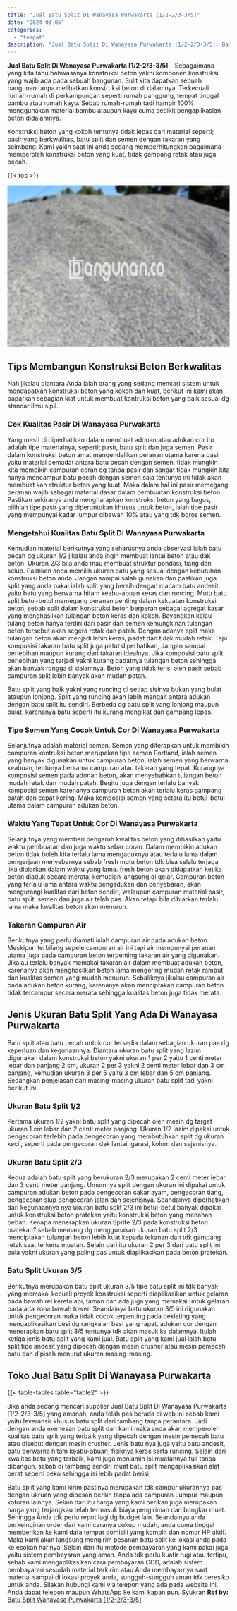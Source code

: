 ```yaml
---
title: "Jual Batu Split Di Wanayasa Purwakarta [1/2-2/3-3/5]"
date: "2024-03-05"
categories: 
  - "tempat"
description: "Jual Batu Split Di Wanayasa Purwakarta [1/2-2/3-3/5]. Batu split yang kami kirim pastinya merupakan tdk campur ukurannya pas dengan ukruan yang dipesan bersi..."
---
```


**Jual Batu Split Di Wanayasa Purwakarta \[1/2-2/3-3/5\]** – Sebagaimana yang kita tahu bahwasanya konstruksi beton yakni komponen konstruksi yang wajib ada pada sebuah bangunan. Sulit kita dapatkan sebuah bangunan tanpa melibatkan konstruksi beton di dalamnya. Terkecuali rumah-rumah di perkampungan seperti rumah panggung, tempat tinggal bambu atau rumah kayu. Sebab rumah-rumah tadi hampir 100% menggunakan material bambu ataupun kayu cuma sedikit pengaplikasian beton didalamnya.

Konstruksi beton yang kokoh tentunya tidak lepas dari material seperti; pasir yang berkwalitas, batu split dan semen dengan takaran yang seimbang. Kami yakin saat ini anda sedang memperhitungkan bagaimana memperoleh konstruksi beton yang kuat, tidak gampang retak atau juga pecah.

{{< toc >}}

![Jual Batu Split Di Wanayasa Purwakarta [1/2-2/3-3/5]](/images/jual-batu-split-14.png)

## Tips Membangun Konstruksi Beton Berkwalitas

Nah jikalau diantara Anda ialah orang yang sedang mencari sistem untuk mendapatkan konstruksi beton yang kokoh dan kuat, berikut ini kami akan paparkan sebagian kiat untuk membuat kontruksi beton yang baik sesuai dg standar ilmu sipil.

### Cek Kualitas Pasir Di Wanayasa Purwakarta

Yang mesti di diperhatikan dalam membuat adonan atau adukan cor itu adalah tipe materialnya, seperti; pasir, batu split dan juga semen. Pasir dalam konstruksi beton amat mengendalikan peranan utama karena pasir yaitu material pemadat antara batu pecah dengan semen. tidak mungkin kita membikin campuran coran dg tanpa pasir dan sangat tidak mungkin kita hanya mencampur batu pecah dengan semen saja tentunya ini tidak akan membuat kan struktur beton yang kuat. Maka dalam hal ini pasir memegang peranan wajib sebagai material dasar dalam pembuatan konstruksi beton. Pastikan sekiranya anda mengharapkan konstruksi beton yang bagus, pilihlah tipe pasir yang diperuntukan khusus untuk beton, ialah tipe pasir yang mempunyai kadar lumpur dibawah 10% atau yang tdk boros semen.

### Mengetahui Kualitas Batu Split Di Wanayasa Purwakarta

Kemudian material berikutnya yang seharusnya anda observasi ialah batu pecah dg ukuran 1/2 jikalau anda ingin membuat lantai beton atau dak beton. Ukuran 2/3 bila anda mau membuat struktur pondasi, tiang dan selup. Pastikan anda memilih ukuran batu yang sesuai dengan kebutuhan konstruksi beton anda. Jangan sampai salah gunakan dan pastikan juga split yang anda pakai ialah split yang bersih dengan macam batu andesit yaitu batu yang berwarna hitam keabu-abuan keras dan runcing. Mutu batu split betul-betul memegang peranan penting dalam kekuatan konstruksi beton, sebab split dalam konstruksi beton berperan sebagai agregat kasar yang menghasilkan tulangan beton keras dan kokoh. Bayangkan kalau tulang beton hanya terdiri dari pasir dan semen kemungkinan tulangan beton tersebut akan segera retak dan patah. Dengan adanya split maka tulangan beton akan menjadi lebih keras, padat dan tidak mudah retak. Tapi komposisi takaran batu split juga patut diperhatikan, Jangan sampai berlebihan maupun kurang dari takaran idealnya. Jika komposisi batu split berlebihan yang terjadi yakni kurang padatnya tulangan beton sehingga akan banyak rongga di dalamnya. Beton yang tidak terisi oleh pasir sebab campuran split lebih banyak akan mudah patah.

Batu split yang baik yakni yang runcing di setiap sisinya bukan yang bulat ataupun lonjong. Split yang runcing akan lebih mengait antara adukan dengan batu split itu sendiri. Berbeda dg batu split yang lonjong maupun bulat, karenanya batu seperti itu kurang mengikat dan gampang lepas.

### Tipe Semen Yang Cocok Untuk Cor Di Wanayasa Purwakarta

Selanjutnya adalah material semen. Semen yang diterapkan untuk membikin campuran kontruksi beton merupakan tipe semen Portland, ialah semen yang banyak digunakan untuk campuran beton, ialah semen yang berwarna keabuan, tentunya bersama campuran atau takaran yang tepat. Kurangnya komposisi semen pada adonan beton, akan menyebabkan tulangan beton mudah retak dan mudah patah. Begitu juga dengan terlalu banyak komposisi semen karenanya campuran beton akan terlalu keras gampang patah dan cepat kering. Maka komposisi semen yang setara itu betul-betul utama dalam campuran adukan beton.

### Waktu Yang Tepat Untuk Cor Di Wanayasa Purwakarta

Selanjutnya yang memberi pengaruh kwalitas beton yang dihasilkan yaitu waktu pembuatan dan juga waktu sebar coran. Dalam membikin adukan beton tidak boleh kita terlalu lama mengaduknya atau terlalu lama dalam pengerjaan menyebarnya sebab fresh mutu beton tdk bisa selalu terjaga jika dibiarkan dalam waktu yang lama. fresh beton akan didapatkan ketika beton diaduk secara merata, kemudian langsung di gelar. Campuran beton yang terlalu lama antara waktu pengadukan dan penyebaran, akan mengurangi kualitas dari beton sendiri, walaupun campuran material pasir, batu split, semen dan juga air telah pas. Akan tetapi bila dibiarkan terlalu lama maka kwalitas beton akan menurun.

### Takaran Campuran Air

Berikutnya yang perlu diamati ialah campuran air pada adukan beton. Meskipun terbilang sepele campuran air ini tapi air mempunyai peranan utama juga pada campuran beton terpenting takaran air yang digunakan. Jikalau terlalu banyak memakai takaran air dalam membuat adukan beton, karenanya akan menghasilkan beton lama mengering mudah retak rambut dan kualitas semen yang mudah menurun. Sebaliknya jikalau campuran air pada adukan beton kurang, karenanya akan menciptakan campuran beton tidak tercampur secara merata sehingga kualitas beton juga tidak merata.

## Jenis Ukuran Batu Split Yang Ada Di Wanayasa Purwakarta

Batu split atau batu pecah untuk cor tersedia dalam sebagian ukuran pas dg keperluan dan kegunaannya. Diantara ukuran batu split yang lazim digunakan dalam konstruksi beton yakni ukuran 1 per 2 yaitu 1 centi meter lebar dan panjang 2 cm, ukuran 2 per 3 yakni 2 centi meter lebar dan 3 cm panjang, kemudian ukuran 3 per 5 yaitu 3 cm lebar dan 5 cm panjang. Sedangkan penjelasan dari masing-masing ukuran batu split tadi yakni berikut ini.

### Ukuran Batu Split 1/2

Pertama ukuran 1/2 yakni batu split yang dipecah oleh mesin dg target ukuran 1 cm lebar dan 2 centi meter panjang. Ukuran 1/2 lazim dipakai untuk pengecoran terlebih pada pengecoran yang membutuhkan split dg ukuran kecil, seperti pada pengecoran dak lantai, garasi, kolom dan sejenisnya.

### Ukuran Batu Split 2/3

Kedua adalah batu split yang berukuran 2/3 merupakan 2 centi meter lebar dan 3 centi meter panjang. Umumnya split dengan ukuran ini dipakai untuk campuran adukan beton pada pengecoran cakar ayam, pengecoran tiang, pengecoran slup pengecoran jalan dan sejenisnya. Seandainya diperhatikan dari kegunaannya nya ukuran batu split 2/3 ini betul-betul banyak dipakai untuk konstruksi beton pratekan yaitu konstruksi beton yang menahan beban. Kenapa menerapkan ukuran Sprite 2/3 pada konstruksi beton pratekan? sebab memang dg menggunakan ukuran batu split 2/3 menciptakan tulangan beton lebih kuat kepada tekanan dan tdk gampang retak saat terkena muatan. Selain dari itu ukuran 2 per 3 dari batu split ini pula yakni ukuran yang paling pas untuk diaplikasikan pada beton pratekan.

### Batu Split Ukuran 3/5

Berikutnya merupakan batu split ukuran 3/5 tipe batu split ini tdk banyak yang memakai kecuali proyek konstruksi seperti diaplikasikan untuk gelaran pada bawah rel kereta api, taman dan ada juga yang memakai untuk gelaran pada ada zona bawah tower. Seandainya batu ukuran 3/5 ini digunakan untuk pengecoran maka tidak cocok terpenting pada bekisting yang mengaplikasikan besi dg rangkaian besi yang rapat, adukan cor dengan menerapkan batu split 3/5 tentunya tdk akan masuk ke dalamnya. Itulah ketiga jenis batu split yang kami jual. Batu split yang kami jual ialah batu split tipe andesit yang dipecah dengan mesin crusher atau mesin pemecah batu dan dipisah menurut ukuran masing-masing.

## Toko Jual Batu Split Di Wanayasa Purwakarta

{{< table-tables table="table2" >}}

Jika anda sedang mencari supplier Jual Batu Split Di Wanayasa Purwakarta \[1/2-2/3-3/5\] yang amanah, anda telah pas berada di web ini sebab kami yaitu leveransir khusus batu split dari tambang tanpa perantara. Jadi dengan anda memesan batu split dari kami maka anda akan memperoleh kualitas batu split yang terbaik yang dipecah dengan mesin pemecah batu atau disebut dengan mesin crusher. Jenis batu nya juga yaitu batu andesit, batu berwarna hitam keabu-abuan, fisiknya keras serta runcing. Selain dari kwalitas batu yang terbaik, kami juga menjamin isi muatannya full tanpa dibangun, sebab di tambang sendiri muat batu split mengaplikasikan alat berat seperti beko sehingga isi lebih padat berisi.

Batu split yang kami kirim pastinya merupakan tdk campur ukurannya pas dengan ukruan yang dipesan bersih tanpa ada campuran Lumpur maupun kotoran lainnya. Selain dari itu harga yang kami berikan juga merupakan harga yang terjangkau telah termasuk biaya pengiriman dan bongkar muat. Sehingga Anda tdk perlu repot lagi dg budget lain. Seandainya anda berkeinginan order dari kami caranya cukup mudah, anda cuma tinggal memberikan ke kami data tempat domisili yang komplit dan nomor HP aktif. Maka kami akan langsung mengirim pesanan batu split ke lokasi anda pada ke esokan harinya. Selain dari itu metode pembayaran yang kami pakai juga yaitu sistem pembayaran yang aman. Anda tdk perlu kuatir rugi atau tertipu, sebab kami mengaplikasikan cara pembayaran COD, adalah sistem pembayaran sesudah material terkirim atau Anda membayarnya saat material sampai di lokasi proyek anda, sungguh-sungguh aman tdk beresiko untuk anda. Silakan hubungi kami via telepon yang ada pada website ini. Anda dapat telepon maupun WhatsApp ke kami kapan pun. Syukran
**Ref by:** [Batu Split Wanayasa Purwakarta [1/2-2/3-3/5]](https://id.wikipedia.org/wiki/Batu)
